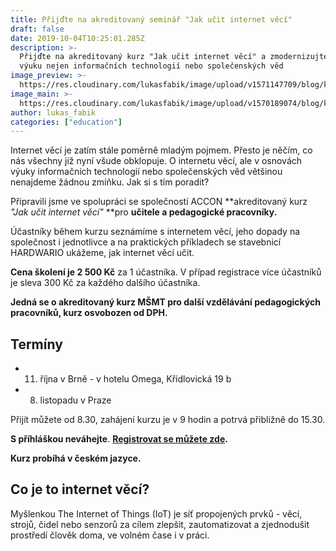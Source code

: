 ```yaml
---
title: Přijďte na akreditovaný seminář "Jak učit internet věcí"
draft: false
date: 2019-10-04T10:25:01.285Z
description: >-
  Přijďte na akreditovaný kurz "Jak učit internet věcí" a zmodernizujte vaši
  výuku nejen informačních technologií nebo společenských věd
image_preview: >-
  https://res.cloudinary.com/lukasfabik/image/upload/v1571147709/blog/komensky_thumb.jpg
image_main: >-
  https://res.cloudinary.com/lukasfabik/image/upload/v1570189074/blog/komensky_wide.jpg
author: lukas_fabik
categories: ["education"]
---
```

Internet věcí je zatím stále poměrně mladým pojmem. Přesto je něčím, co nás všechny již nyní všude obklopuje. O internetu věcí, ale v osnovách výuky informačních technologií nebo společenských věd většinou nenajdeme žádnou zmíňku. Jak si s tím poradit?

Připravili jsme ve spolupráci se společností ACCON **akreditovaný kurz _"Jak učit internet věcí"_ **pro **učitele a pedagogické pracovníky.**

Účastníky během kurzu seznámíme s internetem věcí, jeho dopady na společnost i jednotlivce a na praktických příkladech se stavebnicí HARDWARIO ukážeme, jak internet věcí učit.

**Cena školení je 2 500 Kč** za 1 účastníka. V případ registrace více účastníků je sleva 300 Kč za každého dalšího účastníka.

**Jedná se o akreditovaný kurz MŠMT pro další vzdělávání pedagogických pracovníků, kurz osvobozen od DPH.**

## Termíny

* 11. října v Brně - v hotelu Omega, Křídlovická 19 b
* 8. listopadu v Praze

Přijít můžete od 8.30, zahájení kurzu je v 9 hodin a potrvá přibližně do 15.30.

**S příhláškou neváhejte**. [**Registrovat se můžete zde**](https://docs.google.com/forms/d/e/1FAIpQLSe3RhJBkoMBr9hMcnGUyycmWOsthwZnw9wkXGqZ7PH5On3PQQ/viewform)**.**

**Kurz probíhá v českém jazyce.**

## Co je to internet věcí?

Myšlenkou The Internet of Things (IoT) je síť propojených prvků - věcí, strojů, čidel nebo senzorů za cílem zlepšit, zautomatizovat a zjednodušit prostředí člověk doma, ve volném čase i v práci.
